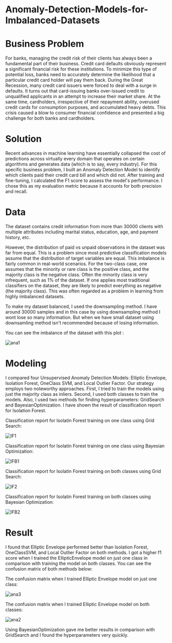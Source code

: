 # Anomaly-Detection-Models-for-Imbalanced-Datasets

# Business Problem

For banks, managing the credit risk of their clients has always been a fundamental part of their business. Credit card defaults obviously represent a significant financial risk for these institutions. To minimize this type of potential loss, banks need to accurately determine the likelihood that a particular credit card holder will pay them back. During the Great Recession, many credit card issuers were forced to deal with a surge in defaults. It turns out that card-issuing banks over-issued credit to unqualified applicants in an attempt to increase their market share. At the same time, cardholders, irrespective of their repayment ability, overused credit cards for consumption purposes, and accumulated heavy debts. This crisis caused a blow to consumer financial confidence and presented a big challenge for both banks and cardholders.

# Solution

Recent advances in machine learning have essentially collapsed the cost of predictions across virtually every domain that operates on certain algorithms and generates data (which is to say, every industry). For this specific business problem, I built an Anomaly Detection Model to identify which clients paid their credit card bill and which did not. After training and fine-tuning, I calculated the F1 score to assess the model's performance. I chose this as my evaluation metric because it accounts for both precision and recall.

# Data

The dataset contains credit information from more than 30000 clients with multiple attributes including marital status, education, age, and payment history, etc.

However, the distribution of paid vs unpaid observations in the dataset was far from equal. This is a problem since most predictive classification models assume that the distribution of target variables are equal. This imbalance is fairly common in real-world scenarios. For the two-class case, one assumes that the minority or rare class is the positive class, and the majority class is the negative class. Often the minority class is very infrequent, such as 1% of the dataset. If one applies most traditional classifiers on the dataset, they are likely to predict everything as negative (the majority class). This was often regarded as a problem in learning from highly imbalanced datasets.

To make my dataset balanced, I used the downsampling method. I have around 30000 samples and in this case by using downsampling method
I wont lose so many information. But when we have small dataset using downsamling method isn't recommended because of losing  information.



You can see the imbalance of the dataset with this plot :

![ana1](https://user-images.githubusercontent.com/33470542/81461380-47ce6380-9179-11ea-994e-3c7ecca1fc7a.png)


# Modeling

I compared four Unsupervised Anomaly Detection Models: Elliptic Envelope, Isolation Forest, OneClass SVM, and Local Outlier Factor. 
Our strategy employs two noteworthy approaches. First, I tried to train the models using just the majority class as inliers. Second, I used both classes to train the models.
Also, I used two methods for finding hyperparameters:  GridSearch and BayesianOptimization.
I have shown the result of classification report for Isolation Forest.

Classification report for Isolatin Forest training on one class using Grid Search: 

![IF1](https://user-images.githubusercontent.com/33470542/83418854-3b44d000-a3f2-11ea-95af-48b74e162701.png)

Classification report for Isolatin Forest training on one class using Bayesian Optimization:

![IFB1](https://user-images.githubusercontent.com/33470542/83418939-557eae00-a3f2-11ea-8bc9-d8ab1aec8c84.png)

Classification report for Isolatin Forest training on both classes using Grid Search:

![IF2](https://user-images.githubusercontent.com/33470542/83418983-63ccca00-a3f2-11ea-9a80-007d93fd2c11.png)

Classification report for Isolatin Forest training on both classes using Bayesian Optimization:

![IFB2](https://user-images.githubusercontent.com/33470542/83419044-72b37c80-a3f2-11ea-82ba-51bc833bae96.png)

# Result

I found that Elliptic Envelope performed better than Isolation Forest, OneClassSVM, and Local Outlier Factor on both methods. 
I got a higher f1 score when I trained the EllipticEnvelope model on just one class in comparison with training the model on both classes.
You can see the confusion matrix of both methods below:

The confusion matrix when I trained Elliptic Envelope model on just one class:

![ana3](https://user-images.githubusercontent.com/33470542/81461401-78160200-9179-11ea-997b-4343036fb09b.png)

The confusion matrix when I trained Elliptic Envelope model on both classes:

![ana2](https://user-images.githubusercontent.com/33470542/81461416-94b23a00-9179-11ea-95a0-607ab3aca2de.png)


Using BayesianOptimization gave me better results in comparison with GridSearch and I found the hyperparameters very quickly.
